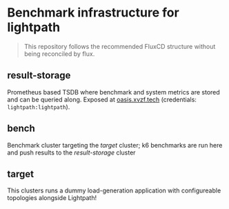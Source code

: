 # Benchmark infrastructure for lightpath

> This repository follows the recommended FluxCD structure without being reconciled by flux.


## result-storage

Prometheus based TSDB where benchmark and system metrics are stored and can be queried along. Exposed at [oasis.xvzf.tech](https://oasis.xvzf.tech) (credentials: `lightpath:lightpath`).


## bench

Benchmark cluster targeting the _target_ cluster; k6 benchmarks are run here and push results to the _result-storage_ cluster


## target

This clusters runs a dummy load-generation application with configureable topologies alongside Lightpath!

